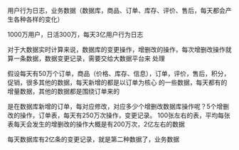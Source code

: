 
用户行为日志，业务数据（数据库，商品、订单、库存、评价、售后，每天都会产生各种各样的变化）

1000万用户，日活300万，每天3亿用户行为日志

对于大数据实时计算来说，数据库的变更操作，增删改的操作，每次增删改操作就算一条数据，数据变更记录，需要交给大数据平台来
处理

假设每天有50万个订单，商品（价格、库存、信息），订单，评价，售后，积分，促销，很多其他的数据，每天新增的都是以订单为核心
的一些数据，每天都有的增量数据，其他的数据都是围绕订单来的

是在数据库新增的订单，每对应修改，对应多少个增删改数据库操作呢？5个增删改的操作，订单表，每天有250万次操作，变更记录。
100张左右的表，平均每张表每天会发生的增删改的操作大概是有200万次，2亿左右的数据

每天数据库有2亿条的变更记录，就是第二种数据了，业务数据
